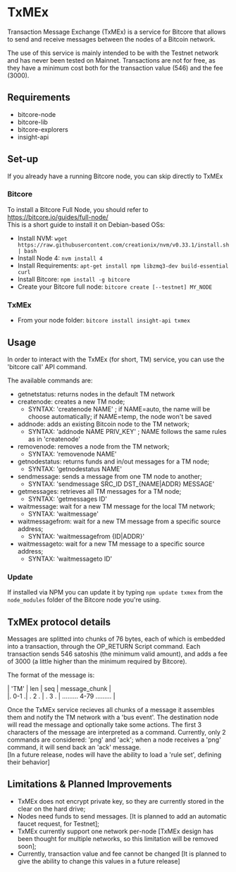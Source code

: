 # TxMEx
Transaction Message Exchange (TxMEx) is a service for Bitcore that allows to send and receive messages between the nodes of a Bitcoin network. 

The use of this service is mainly intended to be with the Testnet network and has never been tested on Mainnet.
Transactions are not for free, as they have a minimum cost both for the transaction value (546) and the fee (3000).

## Requirements
- bitcore-node
- bitcore-lib
- bitcore-explorers
- insight-api

## Set-up
If you already have a running Bitcore node, you can skip directly to TxMEx
### Bitcore
To install a Bitcore Full Node, you should refer to https://bitcore.io/guides/full-node/  
This is a short guide to install it on Debian-based OSs:
 * Install NVM: `wget https://raw.githubusercontent.com/creationix/nvm/v0.33.1/install.sh | bash`
 * Install Node 4: `nvm install 4`
 * Install Requirements: `apt-get install npm libzmq3-dev build-essential curl`
 * Install Bitcore: `npm install -g bitcore`
 * Create your Bitcore full node: `bitcore create [--testnet] MY_NODE`
### TxMEx
 * From your node folder: `bitcore install insight-api txmex`

## Usage
In order to interact with the TxMEx (for short, TM) service, you can use the 'bitcore call' API command.

The available commands are:
- getnetstatus: returns nodes in the default TM network
- createnode: creates a new TM node;
  - SYNTAX: 'createnode NAME' ; if NAME=auto, the name will be choose automatically; if NAME=temp, the node won't be saved
- addnode: adds an existing Bitcoin node to the TM network; 
  - SYNTAX: 'addnode NAME PRIV_KEY' ; NAME follows the same rules as in 'createnode'
- removenode: removes a node from the TM network; 
  - SYNTAX: 'removenode NAME'
- getnodestatus: returns funds and in/out messages for a TM node; 
  - SYNTAX: 'getnodestatus NAME'
- sendmessage: sends a message from one TM node to another; 
  - SYNTAX: 'sendmessage SRC_ID DST_{NAME|ADDR} MESSAGE'
- getmessages: retrieves all TM messages for a TM node; 
  - SYNTAX: 'getmessages ID'
- waitmessage: wait for a new TM message for the local TM network; 
  - SYNTAX: 'waitmessage'
- waitmessagefrom: wait for a new TM message from a specific source address; 
  - SYNTAX: 'waitmessagefrom {ID|ADDR}'
- waitmessageto: wait for a new TM message to a specific source address; 
  - SYNTAX: 'waitmessageto ID'
  
### Update
If installed via NPM you can update it by typing `npm update txmex` from the `node_modules` folder of the Bitcore node you're using.

## TxMEx protocol details
Messages are splitted into chunks of 76 bytes, each of which is embedded into a transaction, through the OP_RETURN Script command.
Each transaction sends 546 satoshis (the minimum valid amount), and adds a fee of 3000 (a little higher than the minimum required by Bitcore).

The format of the message is:

| 'TM' | len | seq | message_chunk  |  
|. 0-1 .| . 2 . | . 3 . | ......... 4-79 ......... |

Once the TxMEx service recieves all chunks of a message it assembles them and notify the TM network with a 'bus event'.
The destination node will read the message and optionally take some actions.
The first 3 characters of the message are interpreted as a command.
Currently, only 2 commands are considered: 'png' and 'ack'; when a node receives a 'png' command, it will send back an 'ack' message.  
[In a future release, nodes will have the ability to load a 'rule set', defining their behavior]

## Limitations & Planned Improvements
- TxMEx does not encrypt private key, so they are currently stored in the clear on the hard drive;
- Nodes need funds to send messages. [It is planned to add an automatic faucet request, for Testnet];
- TxMEx currently support one network per-node [TxMEx design has been thought for multiple networks, so this limitation will be removed soon];
- Currently, transaction value and fee cannot be changed [It is planned to give the ability to change this values in a future release]
